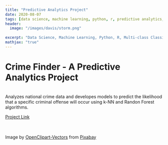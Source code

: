 ```yaml
---
title: "Predictive Analytics Project"
date: 2020-08-07
tags: [data science, machine learning, python, r, predictive analytics, classification]
header:
  image: "/images/davis/storm.png"
  
excerpt: "Data Science, Machine Learning, Python, R, Multi-class Classification"
mathjax: "true"
---
```


# Crime Finder - A Predictive Analytics Project
<br>
Analyzes national crime data and developes models to predict the likelihood that a specific criminal offense will occur using k-NN and Randon Forest algorithms.

<a href="https://github.com/amodavis/Crime_Finder">Project Link</a>

<br>
<br>
Image by <a href="https://pixabay.com/users/openclipart-vectors-30363/?utm_source=link-attribution&amp;utm_medium=referral&amp;utm_campaign=image&amp;utm_content=1294323">OpenClipart-Vectors</a> from <a href="https://pixabay.com/?utm_source=link-attribution&amp;utm_medium=referral&amp;utm_campaign=image&amp;utm_content=1294323">Pixabay</a>
